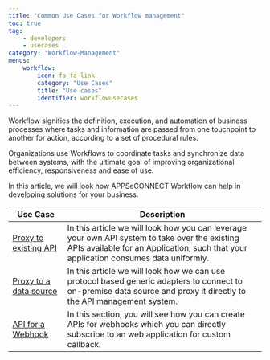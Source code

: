 ```yaml
---
title: "Common Use Cases for Workflow management"
toc: true
tag: 
    - developers
    - usecases
category: "Workflow-Management"          
menus: 
    workflow:
        icon: fa fa-link
        category: "Use Cases"
        title: "Use cases" 
        identifier: workflowusecases
---
```


Workflow signifies the definition, execution, and automation of business processes where tasks and information are passed from one touchpoint to another for action, according to a set of procedural rules.

Organizations use Workflows to coordinate tasks and synchronize data between systems, with the ultimate goal of improving organizational efficiency, responsiveness and ease of use.





In this article, we will look how APPSeCONNECT Workflow can help in developing solutions for your business.

|Use Case|Description|
|-----|----------|
|[Proxy to existing API]()| In this article we will look how you can leverage your own API system to take over the existing APIs available for an Application, such that your application consumes data uniformly.|
|[Proxy to a data source]()|In this article we will look how we can use protocol based generic adapters to connect to on-premise data source and proxy it directly to the API management system.|
|[API for a Webhook]()|In this section, you will see how you can create APIs for webhooks which you can directly subscribe to an web application for custom callback.|





